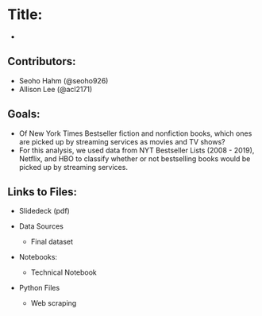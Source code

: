 # Title: 
 - 

## Contributors:
 - Seoho Hahm (@seoho926)
 - Allison Lee (@acl2171)
 
## Goals:
 - Of New York Times Bestseller fiction and nonfiction books, which ones are picked up by streaming services as movies and TV shows? 
 - For this analysis, we used data from NYT Bestseller Lists (2008 - 2019), Netflix, and HBO to classify whether or not bestselling books would be picked up by streaming services. 
 
 
 ## Links to Files:
  - Slidedeck (pdf)
  - Data Sources
       - Final dataset
  - Notebooks:
       - Technical Notebook

  - Python Files
       - Web scraping
